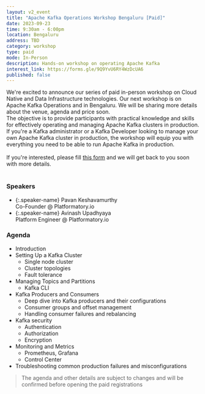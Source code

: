 ```yaml
---
layout: v2_event
title: "Apache Kafka Operations Workshop Bengaluru [Paid]"
date: 2023-09-23
time: 9:30am - 6:00pm
location: Bengaluru
address: TBD
category: workshop
type: paid
mode: In-Person
description: Hands-on workshop on operating Apache Kafka
interest_link: https://forms.gle/9Q9YvU6RY4WzDcUA6
published: false
---
```


<div class="about">
We're excited to announce our series of paid in-person workshop on Cloud Native and Data Infrastructure technologies. Our next workshop is on Apache Kafka Operations and in Bengaluru. We will be sharing more details about the venue, agenda and price soon.
<br>The objective is to provide participants with practical knowledge and skills for effectively operating and managing Apache Kafka clusters in production. If you're a Kafka administrator or a Kafka Developer looking to manage your own Apache Kafka cluster in production, the workshop will equip you with everything you need to be able to run Apache Kafka in production.
<br><br>
If you're interested, please fill <a href="https://forms.gle/9Q9YvU6RY4WzDcUA6" target="_blank">this form</a> and we will get back to you soon with more details.
<br><br>
</div>

### Speakers

- {:.speaker-name} Pavan Keshavamurthy <br> <span class="speaker-description">Co-Founder @ Platformatory.io</span>
- {:.speaker-name} Avinash Upadhyaya <br> <span class="speaker-description">Platform Engineer @ Platformatory.io</span>

### Agenda

- Introduction
- Setting Up a Kafka Cluster
    - Single node cluster
    - Cluster topologies
    - Fault tolerance
- Managing Topics and Partitions
    - Kafka CLI
- Kafka Producers and Consumers
    - Deep dive into Kafka producers and their configurations
    - Consumer groups and offset management
    - Handling consumer failures and rebalancing
- Kafka security
    - Authentication
    - Authorization
    - Encryption
- Monitoring and Metrics
    - Prometheus, Grafana
    - Control Center
- Troubleshooting common production failures and misconfigurations

> The agenda and other details are subject to changes and will be confirmed before opening the paid registrations


